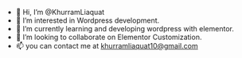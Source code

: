 - 👋 Hi, I’m @KhurramLiaquat
- 👀 I’m interested in Wordpress development.
- 🌱 I’m currently learning and developing wordpress with elementor.
- 💞️ I’m looking to collaborate on Elementor Customization. 
- 📫 you can contact me at khurramliaquat10@gmail.com

<!---
KhurramLiaquat/KhurramLiaquat is a ✨ special ✨ repository because its `README.md` (this file) appears on your GitHub profile.
You can click the Preview link to take a look at your changes.
--->
